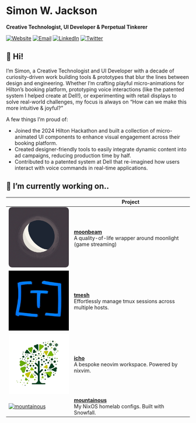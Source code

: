 # Simon W. Jackson

**Creative Technologist, UI Developer & Perpetual Tinkerer**

[![Website](https://img.shields.io/badge/Website-simonwjackson.io-blue?style=flat-square)](https://simonwjackson.io) 
[![Email](https://img.shields.io/badge/Email-opensource@simonwjackson.io-blue?style=flat-square)](mailto:opensource@simonwjackson.io)
[![LinkedIn](https://img.shields.io/badge/LinkedIn-simonwjackson-blue?style=flat-square)](https://www.linkedin.com/in/simonwjackson)
[![Twitter](https://img.shields.io/badge/Twitter-@simonwjackson-blue?style=flat-square)](https://twitter.com/simonwjackson)

## 👋 Hi! 

I’m Simon, a Creative Technologist and UI Developer with a decade of curiosity-driven work building tools & prototypes that blur the lines between design and engineering. Whether I’m crafting playful micro-animations for Hilton’s booking platform, prototyping voice interactions (like the patented system I helped create at Dell!), or experimenting with retail displays to solve real-world challenges, my focus is always on “How can we make this more intuitive & joyful?”

A few things I’m proud of:

- Joined the 2024 Hilton Hackathon and built a collection of micro-animated UI components to enhance visual engagement across their booking platform.
- Created designer-friendly tools to easily integrate dynamic content into ad campaigns, reducing production time by half.
- Contributed to a patented system at Dell that re-imagined how users interact with voice commands in real-time applications.

## 🌱 I’m currently working on..

|   | Project |
|---|---|
| <a target="_blank" rel="noopener noreferrer" href="https://github.com/simonwjackson/elevate/tree/main/packages/moonbeam"><img src="https://github.com/simonwjackson/elevate/raw/main/packages/moonbeam/moonbeam-logo.png" alt="Moonbeam Logo" style="width: 200px; max-width: 100%;"></a> | **[moonbeam](https://github.com/simonwjackson/elevate/tree/main/packages/moonbeam)**<br>A quality-of-life wrapper around moonlight (game streaming) |
| <a target="_blank" rel="noopener noreferrer" href="https://github.com/simonwjackson/tmesh"><img src="https://github.com/simonwjackson/tmesh/blob/main/.github/tmesh.jpg" alt="Tmesh Logo" style="width: 200px; max-width: 100%;"></a> | **[tmesh](https://github.com/simonwjackson/tmesh)**<br>Effortlessly manage tmux sessions across multiple hosts. |
| <a target="_blank" rel="noopener noreferrer" href="https://github.com/simonwjackson/icho"><img src="https://github.com/simonwjackson/icho/raw/main/.github/assets/8e7b8cce-3782-42c0-a3eb-62ca1ec649bd_removalai_preview.png" style="width: 200px; max-width: 100%;"></a> | **[icho](https://github.com/simonwjackson/icho)**<br>A bespoke neovim workspace. Powered by nixvim. |
| <a target="_blank" rel="noopener noreferrer" href="https://github.com/simonwjackson/mountainous"><img src="https://github.com/simonwjackson/mountainous/raw/main/.github/assets/mountainous-logo.jpg" alt="mountainous" style="width: 200px; max-width: 100%;"></a> | **[mountainous](https://github.com/simonwjackson/mountainous)**<br>My NixOS homelab configs. Built with Snowfall. |
